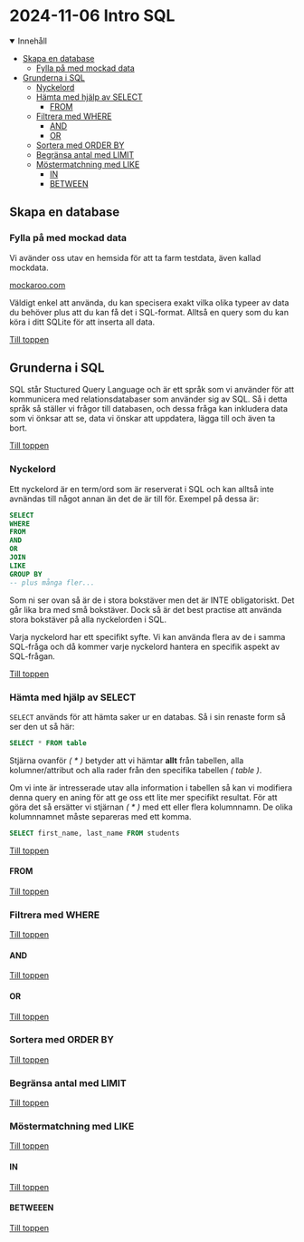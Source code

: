 # 2024-11-06 Intro SQL

<details open>
    <summary>Innehåll</summary>

- [Skapa en database](#skapa-en-database)
  - [Fylla på med mockad data](#fylla-på-med-mockad-data)
- [Grunderna i SQL](#grunderna-i-sql)
  - [Nyckelord](#nyckelord)
  - [Hämta med hjälp av SELECT](#hämta-med-hjälp-av-select)
    - [FROM](#from)
  - [Filtrera med WHERE](#filtrera-med-where)
    - [AND](#and)
    - [OR](#or)
  - [Sortera med ORDER BY](#sortera-med-order-by)
  - [Begränsa antal med LIMIT](#begränsa-antal-med-limit)
  - [Möstermatchning med LIKE](#möstermatchning-med-like)
    - [IN](#in)
    - [BETWEEN](#betweeen)
    </details>

## Skapa en database

### Fylla på med mockad data

Vi avänder oss utav en hemsida för att ta farm testdata, även kallad mockdata.

[mockaroo.com](https://mockaroo.com/)

Väldigt enkel att använda, du kan specisera exakt vilka olika typeer av data du behöver plus att du kan få det i SQL-format. Alltså en query som du kan köra i ditt SQLite för att inserta all data.

[Till toppen](#2024-11-06-intro-sql)

## Grunderna i SQL

SQL står Stuctured Query Language och är ett språk som vi använder för att kommunicera med relationsdatabaser som använder sig av SQL. Så i detta språk så ställer vi frågor till databasen, och dessa fråga kan inkludera data som vi önksar att se, data vi önskar att uppdatera, lägga till och även ta bort.

[Till toppen](#2024-11-06-intro-sql)

### Nyckelord

Ett nyckelord är en term/ord som är reserverat i SQL och kan alltså inte avnändas till något annan än det de är till för. Exempel på dessa är:

```sql
SELECT
WHERE
FROM
AND
OR
JOIN
LIKE
GROUP BY
-- plus många fler...
```

Som ni ser ovan så är de i stora bokstäver men det är INTE obligatoriskt. Det går lika bra med små bokstäver. Dock så är det best practise att använda stora bokstäver på alla nyckelorden i SQL.

Varja nyckelord har ett specifikt syfte. Vi kan använda flera av de i samma SQL-fråga och då kommer varje nyckelord hantera en specifik aspekt av SQL-frågan.

[Till toppen](#2024-11-06-intro-sql)

### Hämta med hjälp av SELECT

`SELECT` används för att hämta saker ur en databas. Så i sin renaste form så ser den ut så här:

```sql
SELECT * FROM table
```

Stjärna ovanför _( * )_ betyder att vi hämtar **allt** från tabellen, alla kolumner/attribut och alla rader från den specifika tabellen _( table )_.

Om vi inte är intresserade utav alla information i tabellen så kan vi modifiera denna query en aning för att ge oss ett lite mer specifikt resultat. För att göra det så ersätter vi stjärnan _( * )_ med ett eller flera kolumnnamn. De olika kolumnnamnet måste separeras med ett komma.

```sql
SELECT first_name, last_name FROM students
```

[Till toppen](#2024-11-06-intro-sql)

#### FROM

[Till toppen](#2024-11-06-intro-sql)

### Filtrera med WHERE

[Till toppen](#2024-11-06-intro-sql)

#### AND

[Till toppen](#2024-11-06-intro-sql)

#### OR

[Till toppen](#2024-11-06-intro-sql)

### Sortera med ORDER BY

[Till toppen](#2024-11-06-intro-sql)

### Begränsa antal med LIMIT

[Till toppen](#2024-11-06-intro-sql)

### Möstermatchning med LIKE

[Till toppen](#2024-11-06-intro-sql)

#### IN

[Till toppen](#2024-11-06-intro-sql)

#### BETWEEEN

[Till toppen](#2024-11-06-intro-sql)
